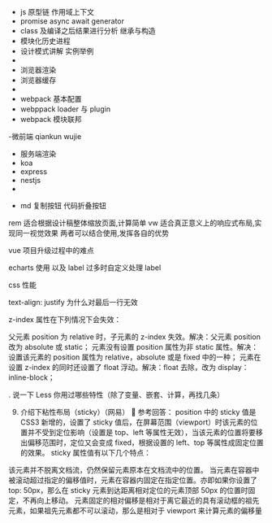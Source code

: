 - js 原型链 作用域上下文
- promise async await generator
- class 及编译之后结果进行分析 继承与构造
- 模块化历史进程
- 设计模式讲解 实例举例
-
- 浏览器渲染
- 浏览器缓存
-
- webpack 基本配置
- webppack loader 与 plugin
- webpack 模块联邦

-微前端 qiankun wujie

- 服务端渲染
- koa
- express
- nestjs
-

* md 复制按钮 代码折叠按钮

rem 适合根据设计稿整体缩放页面,计算简单
vw 适合真正意义上的响应式布局,实现同一视觉效果
两者可以结合使用,发挥各自的优势

vue 项目升级过程中的难点

echarts 使用 以及 label 过多时自定义处理 label

css 性能

text-align: justify 为什么对最后一行无效

z-index 属性在下列情况下会失效：

父元素 position 为 relative 时，子元素的 z-index 失效。解决：父元素 position 改为 absolute 或 static；
元素没有设置 position 属性为非 static 属性。解决：设置该元素的 position 属性为 relative，absolute 或是 fixed 中的一种；
元素在设置 z-index 的同时还设置了 float 浮动。解决：float 去除，改为 display：inline-block；

. 说一下 Less 你用过哪些特性（除了变量、嵌套、计算，再找几条）

9. 介绍下粘性布局（sticky）（网易）
   📢 参考回答：
   position 中的 sticky 值是 CSS3 新增的，设置了 sticky 值后，在屏幕范围（viewport）时该元素的位置并不受到定位影响（设置是 top、left 等属性无效），当该元素的位置将要移出偏移范围时，定位又会变成 fixed，根据设置的 left、top 等属性成固定位置的效果。
   sticky 属性值有以下几个特点：

该元素并不脱离文档流，仍然保留元素原本在文档流中的位置。
当元素在容器中被滚动超过指定的偏移值时，元素在容器内固定在指定位置。亦即如果你设置了 top: 50px，那么在 sticky 元素到达距离相对定位的元素顶部 50px 的位置时固定，不再向上移动。
元素固定的相对偏移是相对于离它最近的具有滚动框的祖先元素，如果祖先元素都不可以滚动，那么是相对于 viewport 来计算元素的偏移量
